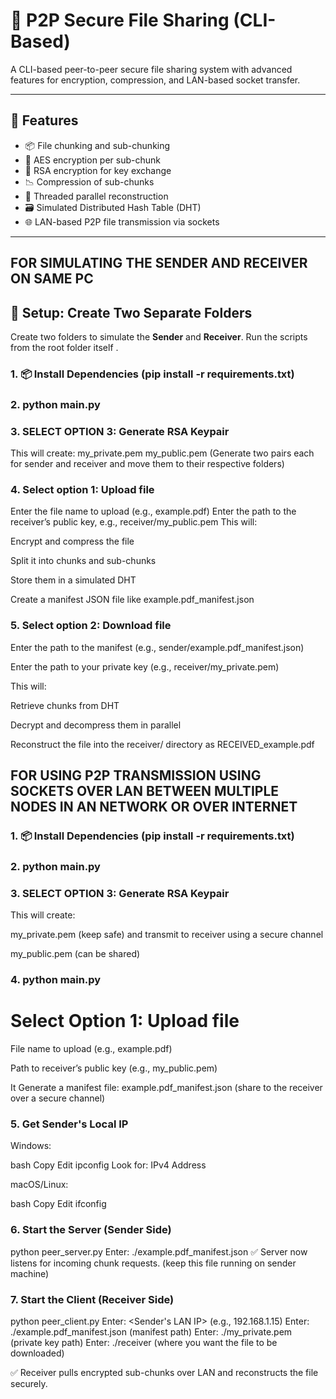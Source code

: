 # 🔐 P2P Secure File Sharing (CLI-Based)

A CLI-based peer-to-peer secure file sharing system with advanced features for encryption, compression, and LAN-based socket transfer.

---

## 🚀 Features

- 📦 File chunking and sub-chunking  
- 🔐 AES encryption per sub-chunk  
- 🔑 RSA encryption for key exchange  
- 📉 Compression of sub-chunks  
- 🧵 Threaded parallel reconstruction  
- 🗃️ Simulated Distributed Hash Table (DHT)  
- 🌐 LAN-based P2P file transmission via sockets  

---

## FOR SIMULATING THE SENDER AND RECEIVER ON SAME PC 


## 📁 Setup: Create Two Separate Folders

Create two folders to simulate the **Sender** and **Receiver**. Run the scripts from the root folder itself . 

### 1. 📦 Install Dependencies (pip install -r requirements.txt)
### 2.     python main.py
### 3.   SELECT OPTION 3:  Generate RSA Keypair

This will create:
my_private.pem
my_public.pem 
(Generate two pairs each for sender and receiver and move them to their respective folders)

### 4.  Select option 1: Upload file
Enter the file name to upload (e.g., example.pdf)
Enter the path to the receiver’s public key, e.g., receiver/my_public.pem
This will:

Encrypt and compress the file

Split it into chunks and sub-chunks

Store them in a simulated DHT

Create a manifest JSON file like example.pdf_manifest.json

### 5. Select option 2: Download file
Enter the path to the manifest (e.g., sender/example.pdf_manifest.json)

Enter the path to your private key (e.g., receiver/my_private.pem)

This will:

Retrieve chunks from DHT

Decrypt and decompress them in parallel

Reconstruct the file into the receiver/ directory as RECEIVED_example.pdf


## FOR USING P2P TRANSMISSION USING SOCKETS OVER LAN BETWEEN MULTIPLE NODES IN AN NETWORK OR OVER INTERNET

### 1. 📦 Install Dependencies (pip install -r requirements.txt)
### 2.     python main.py
### 3.   SELECT OPTION 3:  Generate RSA Keypair
This will create:

my_private.pem (keep safe) and transmit to receiver using a secure channel

my_public.pem (can be shared)

### 4. python main.py
# Select Option 1: Upload file

File name to upload (e.g., example.pdf)

Path to receiver’s public key (e.g., my_public.pem)

It Generate a manifest file: example.pdf_manifest.json (share to the receiver over a secure channel)

### 5.  Get Sender's Local IP
Windows:

bash
Copy
Edit
ipconfig
Look for: IPv4 Address

macOS/Linux:

bash
Copy
Edit
ifconfig

### 6. Start the Server (Sender Side)
python peer_server.py
Enter: ./example.pdf_manifest.json
✅ Server now listens for incoming chunk requests. (keep this file running on sender machine)

### 7. Start the Client (Receiver Side)
python peer_client.py
Enter: <Sender's LAN IP> (e.g., 192.168.1.15)
Enter: ./example.pdf_manifest.json (manifest path)
Enter: ./my_private.pem (private key path)
Enter: ./receiver (where you want the file to be downloaded) 

✅ Receiver pulls encrypted sub-chunks over LAN and reconstructs the file securely.
